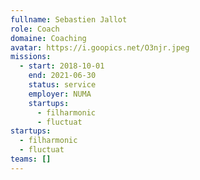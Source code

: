 ```yaml
---
fullname: Sebastien Jallot
role: Coach
domaine: Coaching
avatar: https://i.goopics.net/O3njr.jpeg
missions:
  - start: 2018-10-01
    end: 2021-06-30
    status: service
    employer: NUMA
    startups:
      - filharmonic
      - fluctuat
startups:
  - filharmonic
  - fluctuat
teams: []
---
```

